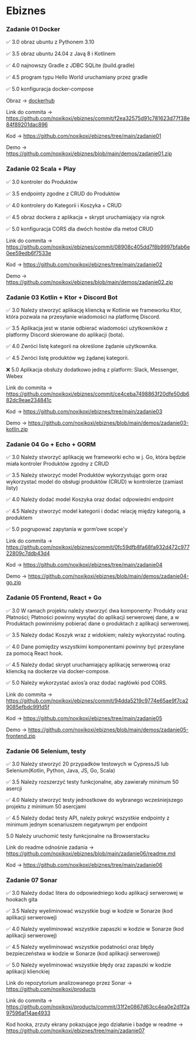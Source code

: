 # Ebiznes

### Zadanie 01 Docker

:white_check_mark: 3.0 obraz ubuntu z Pythonem 3.10

:white_check_mark: 3.5 obraz ubuntu 24.04 z Javą 8 i Kotlinem

:white_check_mark: 4.0 najnowszy Gradle z JDBC SQLite (build.gradle)

:white_check_mark: 4.5 program typu Hello World uruchamiany przez gradle

:white_check_mark: 5.0 konfiguracja docker-compose

Obraz -> [dockerhub](https://hub.docker.com/r/noxikoxi/my-java-app)

Link do commita -> https://github.com/noxikoxi/ebiznes/commit/f2ea32575d91c781623d77f38e84f89201dac896

Kod -> https://github.com/noxikoxi/ebiznes/tree/main/zadanie01

Demo -> https://github.com/noxikoxi/ebiznes/blob/main/demos/zadanie01.zip


### Zadanie 02 Scala + Play

:white_check_mark: 3.0 kontroler do Produktów

:white_check_mark: 3.5 endpointy zgodne z CRUD do Produktów

:white_check_mark: 4.0 kontrolery do Kategorii i Koszyka + CRUD 

:white_check_mark: 4.5 obraz dockera z aplikacja + skrypt uruchamiający via ngrok

:white_check_mark: 5.0 konfiguracja CORS dla dwóch hostów dla metod CRUD

Link do commita -> https://github.com/noxikoxi/ebiznes/commit/08908c405dd7f8b9997bfab6e0ee59edb6f7533e

Kod -> https://github.com/noxikoxi/ebiznes/tree/main/zadanie02

Demo -> https://github.com/noxikoxi/ebiznes/blob/main/demos/zadanie02.zip

### Zadanie 03 Kotlin + Ktor + Discord Bot

:white_check_mark: 3.0 Należy stworzyć aplikację kliencką w Kotlinie we frameworku Ktor, która pozwala na przesyłanie wiadomości na platformę Discord.

:white_check_mark: 3.5 Aplikacja jest w stanie odbierać wiadomości użytkowników z platformy Discord skierowane do aplikacji (bota).

:white_check_mark: 4.0 Zwróci listę kategorii na określone żądanie użytkownika.

:white_check_mark: 4.5 Zwróci listę produktów wg żądanej kategorii.

:x: 5.0 Aplikacja obsłuży dodatkowo jedną z platform: Slack, Messenger, Webex

Link do commita -> https://github.com/noxikoxi/ebiznes/commit/ce4ceba7498863f20dfe50db682dc9eae234841c

Kod -> https://github.com/noxikoxi/ebiznes/tree/main/zadanie03

Demo -> https://github.com/noxikoxi/ebiznes/blob/main/demos/zadanie03-kotlin.zip

### Zadanie 04 Go + Echo + GORM

:white_check_mark: 3.0 Należy stworzyć aplikację we frameworki echo w j. Go, która będzie miała kontroler Produktów zgodny z CRUD

:white_check_mark: 3.5 Należy stworzyć model Produktów wykorzystując gorm oraz wykorzystać model do obsługi produktów (CRUD) w kontrolerze (zamiast listy)

:white_check_mark: 4.0 Należy dodać model Koszyka oraz dodać odpowiedni endpoint

:white_check_mark: 4.5 Należy stworzyć model kategorii i dodać relację między kategorią, a produktem

:white_check_mark: 5.0 pogrupować zapytania w gorm’owe scope'y

Link do commita -> https://github.com/noxikoxi/ebiznes/commit/0fc59dfb8fa68fa932d472c97722809c7ddb43d4

Kod -> https://github.com/noxikoxi/ebiznes/tree/main/zadanie04

Demo -> https://github.com/noxikoxi/ebiznes/blob/main/demos/zadanie04-go.zip

### Zadanie 05 Frontend, React + Go

:white_check_mark: 3.0 W ramach projektu należy stworzyć dwa komponenty: Produkty oraz Płatności; Płatności powinny wysyłać do aplikacji serwerowej dane, a w Produktach powinniśmy pobierać dane o produktach z aplikacji serwerowej.

:white_check_mark: 3.5 Należy dodać Koszyk wraz z widokiem; należy wykorzystać routing.

:white_check_mark: 4.0 Dane pomiędzy wszystkimi komponentami powinny być przesyłane za pomocą React hook.

:white_check_mark: 4.5 Należy dodać skrypt uruchamiający aplikację serwerową oraz kliencką na dockerze via docker-compose.

:white_check_mark: 5.0 Należy wykorzystać axios’a oraz dodać nagłówki pod CORS.

Link do commita -> https://github.com/noxikoxi/ebiznes/commit/94dda5219c9774e65ae9f7ca29085efbdc991d5f

Kod -> https://github.com/noxikoxi/ebiznes/tree/main/zadanie05

Demo -> https://github.com/noxikoxi/ebiznes/blob/main/demos/zadanie05-frontend.zip

### Zadanie 06 Selenium, testy

:white_check_mark: 3.0 Należy stworzyć 20 przypadków testowych w CypressJS lub Selenium(Kotlin, Python, Java, JS, Go, Scala)

:white_check_mark: 3.5 Należy rozszerzyć testy funkcjonalne, aby zawierały minimum 50 asercji

:white_check_mark: 4.0 Należy stworzyć testy jednostkowe do wybranego wcześniejszego projektu z minimum 50 asercjami

:white_check_mark: 4.5 Należy dodać testy API, należy pokryć wszystkie endpointy z minimum jednym scenariuszem negatywnym per endpoint

5.0 Należy uruchomić testy funkcjonalne na Browserstacku

Link do readme odnośnie zadania -> https://github.com/noxikoxi/ebiznes/blob/main/zadanie06/readme.md

Kod -> https://github.com/noxikoxi/ebiznes/tree/main/zadanie06


### Zadanie 07 Sonar

:white_check_mark: 3.0 Należy dodać litera do odpowiedniego kodu aplikacji serwerowej w hookach gita

:white_check_mark: 3.5 Należy wyeliminować wszystkie bugi w kodzie w Sonarze (kod aplikacji serwerowej)

:white_check_mark: 4.0 Należy wyeliminować wszystkie zapaszki w kodzie w Sonarze (kod aplikacji serwerowej)

:white_check_mark: 4.5 Należy wyeliminować wszystkie podatności oraz błędy bezpieczeństwa w kodzie w Sonarze (kod aplikacji serwerowej)

:white_check_mark: 5.0 Należy wyeliminować wszystkie błędy oraz zapaszki w kodzie aplikacji klienckiej

Link do repozytorium analizowanego przez Sonar -> https://github.com/noxikoxi/products

Link do commita -> https://github.com/noxikoxi/products/commit/31f2e0867d63cc4ea0e2d1f2a97596af14ae4933

Kod hooka, zrzuty ekrany pokazujące jego działanie i badge w readme -> https://github.com/noxikoxi/ebiznes/tree/main/zadanie07